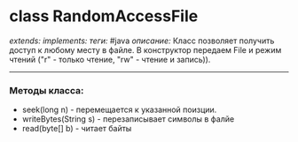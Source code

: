 # class RandomAccessFile
*extends:*
*implements:* 
*теги:* #java
*описание:* Класс позволяет получить доступ к любому месту в файле. В конструктор передаем File и режим чтений ("r" - только чтение, "rw" - чтение и запись)).

---
### Методы класса:
- seek(long n) - перемещается к указанной поизции.
- writeBytes(String s) - перезаписывает символы в фалйе
- read(byte[] b) - читает байты
